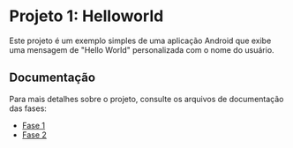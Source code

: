 # Projeto 1: Helloworld

Este projeto é um exemplo simples de uma aplicação Android que exibe uma mensagem de "Hello World" personalizada com o nome do usuário.

## Documentação

Para mais detalhes sobre o projeto, consulte os arquivos de documentação das fases:

- [Fase 1](README_FASE%231.md)
- [Fase 2](README_FASE%232.md)
